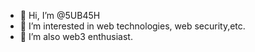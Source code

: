 - 👋 Hi, I’m @5UB45H
- 👀 I’m interested in web technologies, web security,etc.
- 🌱 I’m also web3 enthusiast.

<!---
5UB45H/5UB45H is a ✨ special ✨ repository because its `README.md` (this file) appears on your GitHub profile.
You can click the Preview link to take a look at your changes.
--->
